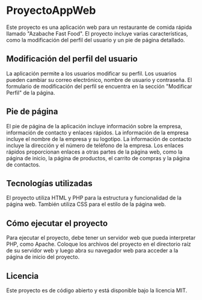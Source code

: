 # ProyectoAppWeb

Este proyecto es una aplicación web para un restaurante de comida rápida llamado "Azabache Fast Food". El proyecto incluye varias características, como la modificación del perfil del usuario y un pie de página detallado.

## Modificación del perfil del usuario

La aplicación permite a los usuarios modificar su perfil. Los usuarios pueden cambiar su correo electrónico, nombre de usuario y contraseña. El formulario de modificación del perfil se encuentra en la sección "Modificar Perfil" de la página.

## Pie de página

El pie de página de la aplicación incluye información sobre la empresa, información de contacto y enlaces rápidos. La información de la empresa incluye el nombre de la empresa y su logotipo. La información de contacto incluye la dirección y el número de teléfono de la empresa. Los enlaces rápidos proporcionan enlaces a otras partes de la página web, como la página de inicio, la página de productos, el carrito de compras y la página de contactos.

## Tecnologías utilizadas

El proyecto utiliza HTML y PHP para la estructura y funcionalidad de la página web. También utiliza CSS para el estilo de la página web.

## Cómo ejecutar el proyecto

Para ejecutar el proyecto, debe tener un servidor web que pueda interpretar PHP, como Apache. Coloque los archivos del proyecto en el directorio raíz de su servidor web y luego abra su navegador web para acceder a la página de inicio del proyecto.

## Licencia

Este proyecto es de código abierto y está disponible bajo la licencia MIT.